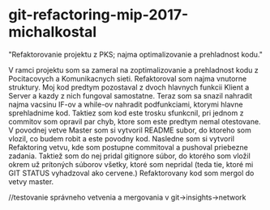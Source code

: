 # git-refactoring-mip-2017-michalkostal
"Refaktorovanie projektu z PKS; najma optimalizovanie a prehladnost kodu." 

V ramci projektu som sa zameral na zoptimalizovanie a prehladnost kodu z Pocitacovych a Komunikacnych sieti. Refaktoroval som najma vnutorne struktury. 
Moj kod predtym pozostaval z dvoch hlavnych funkcii Klient a Server a kazdy z nich fungoval samostatne. Teraz som sa snazil nahradit najma vacsinu IF-ov 
a while-ov nahradit podfunkciami, ktorymi hlavne sprehladnime kod. Taktiez som kod este trosku sfunkcnil, pri jednom z commitov som opravil par chyb, 
ktore som este predtym nemal otestovane. V povodnej vetve Master som si vytvoril README subor, do ktoreho som vlozil, co budem robit a este povodny kod. 
Nasledne som si vytvoril Refaktoring vetvu, kde som postupne commitoval a pushoval priebezne zadania. Taktiež som do nej pridal gitignore súbor, do 
ktorého som vložil okrem už prítoných súborov všetky, ktoré som nepridal (teda tie, ktoré mi GIT STATUS vyhadzoval ako cervene.) Refaktorovany kod som 
mergol do vetvy master. 

//testovanie správneho vetvenia a mergovania v git->insights->network